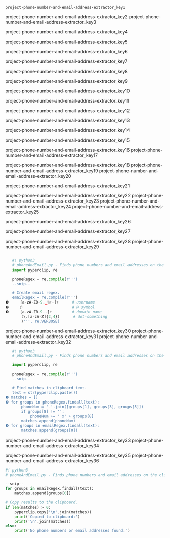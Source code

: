 ```ngMeta
project-phone-number-and-email-address-extractor_key1
```

project-phone-number-and-email-address-extractor_key2
project-phone-number-and-email-address-extractor_key3


project-phone-number-and-email-address-extractor_key4


project-phone-number-and-email-address-extractor_key5


project-phone-number-and-email-address-extractor_key6


project-phone-number-and-email-address-extractor_key7


project-phone-number-and-email-address-extractor_key8


project-phone-number-and-email-address-extractor_key9


project-phone-number-and-email-address-extractor_key10


project-phone-number-and-email-address-extractor_key11


project-phone-number-and-email-address-extractor_key12


project-phone-number-and-email-address-extractor_key13


project-phone-number-and-email-address-extractor_key14


project-phone-number-and-email-address-extractor_key15


project-phone-number-and-email-address-extractor_key16
project-phone-number-and-email-address-extractor_key17



project-phone-number-and-email-address-extractor_key18
project-phone-number-and-email-address-extractor_key19
project-phone-number-and-email-address-extractor_key20


project-phone-number-and-email-address-extractor_key21


project-phone-number-and-email-address-extractor_key22
project-phone-number-and-email-address-extractor_key23
project-phone-number-and-email-address-extractor_key24
project-phone-number-and-email-address-extractor_key25


project-phone-number-and-email-address-extractor_key26


project-phone-number-and-email-address-extractor_key27


project-phone-number-and-email-address-extractor_key28
project-phone-number-and-email-address-extractor_key29
```python

   #! python3
   # phoneAndEmail.py - Finds phone numbers and email addresses on the clipboard.
   import pyperclip, re

   phoneRegex = re.compile(r'''(
   --snip--

   # Create email regex.
   emailRegex = re.compile(r'''(
❶     [a-zA-Z0-9._%+-]+      # username
❷     @                      # @ symbol
❸     [a-zA-Z0-9.-]+         # domain name
       (\.[a-zA-Z]{2,4})      # dot-something
       )''', re.VERBOSE)
```
project-phone-number-and-email-address-extractor_key30
project-phone-number-and-email-address-extractor_key31
project-phone-number-and-email-address-extractor_key32
```python
   #! python3
   # phoneAndEmail.py - Finds phone numbers and email addresses on the clipboard.

   import pyperclip, re

   phoneRegex = re.compile(r'''(
   --snip--

   # Find matches in clipboard text.
   text = str(pyperclip.paste())
❶ matches = []
❷ for groups in phoneRegex.findall(text):
       phoneNum = '-'.join([groups[1], groups[3], groups[5]])
       if groups[8] != '':
           phoneNum += ' x' + groups[8]
       matches.append(phoneNum)
❸ for groups in emailRegex.findall(text):
       matches.append(groups[0])
```
project-phone-number-and-email-address-extractor_key33
project-phone-number-and-email-address-extractor_key34


project-phone-number-and-email-address-extractor_key35
project-phone-number-and-email-address-extractor_key36
```python
#! python3
# phoneAndEmail.py - Finds phone numbers and email addresses on the clipboard.

--snip--
for groups in emailRegex.findall(text):
    matches.append(groups[0])

# Copy results to the clipboard.
if len(matches) > 0:
    pyperclip.copy('\n'.join(matches))
    print('Copied to clipboard:')
    print('\n'.join(matches))
else:
    print('No phone numbers or email addresses found.')
```
